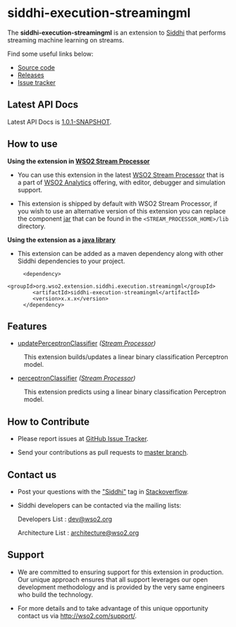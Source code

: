 # siddhi-execution-streamingml
The **siddhi-execution-streamingml** is an extension to <a target="_blank" href="https://wso2.github.io/siddhi">Siddhi</a>  that performs streaming machine learning on streams.

Find some useful links below:

* <a target="_blank" href="https://github.com/wso2-extensions/siddhi-execution-streamingml">Source code</a>
* <a target="_blank" href="https://github.com/wso2-extensions/siddhi-execution-streamingml/releases">Releases</a>
* <a target="_blank" href="https://github.com/wso2-extensions/siddhi-execution-streamingml/issues">Issue tracker</a>


## Latest API Docs

Latest API Docs is <a target="_blank" href="https://wso2-extensions.github.io/siddhi-execution-streamingml/api/1.0.1-SNAPSHOT">1.0.1-SNAPSHOT</a>.

## How to use

**Using the extension in <a target="_blank" href="https://github.com/wso2/product-sp">WSO2 Stream Processor</a>**

* You can use this extension in the latest <a target="_blank" href="https://github.com/wso2/product-sp/releases">WSO2 Stream Processor</a> that is a part of <a target="_blank" href="http://wso2.com/analytics?utm_source=gitanalytics&utm_campaign=gitanalytics_Jul17">WSO2 Analytics</a> offering, with editor, debugger and simulation support.

* This extension is shipped by default with WSO2 Stream Processor, if you wish to use an alternative version of this extension you can replace the component <a target="_blank" href="https://https://github.com/wso2-extensions/siddhi-execution-streamingml/releases">jar</a> that can be found in the `<STREAM_PROCESSOR_HOME>/lib` directory.

**Using the extension as a <a target="_blank" href="https://wso2.github.io/siddhi/documentation/running-as-a-java-library">java library</a>**

* This extension can be added as a maven dependency along with other Siddhi dependencies to your project.

```
     <dependency>
        <groupId>org.wso2.extension.siddhi.execution.streamingml</groupId>
        <artifactId>siddhi-execution-streamingml</artifactId>
        <version>x.x.x</version>
     </dependency>
```

## Features

* <a target="_blank" href="https://wso2-extensions.github.io/siddhi-execution-streamingml/api/1.0.1-SNAPSHOT/#updateperceptronclassifier-stream-processor">updatePerceptronClassifier</a> *(<a target="_blank" href="https://wso2.github.io/siddhi/documentation/siddhi-4.0/#stream-processors">Stream Processor</a>)*<br><div style="padding-left: 1em;"><p>This extension builds/updates a linear binary classification Perceptron model.</p></div>
* <a target="_blank" href="https://wso2-extensions.github.io/siddhi-execution-streamingml/api/1.0.1-SNAPSHOT/#perceptronclassifier-stream-processor">perceptronClassifier</a> *(<a target="_blank" href="https://wso2.github.io/siddhi/documentation/siddhi-4.0/#stream-processors">Stream Processor</a>)*<br><div style="padding-left: 1em;"><p>This extension predicts using a linear binary classification Perceptron model.</p></div>

## How to Contribute

  * Please report issues at <a target="_blank" href="https://github.com/wso2-extensions/siddhi-execution-streamingml/issues">GitHub Issue Tracker</a>.

  * Send your contributions as pull requests to <a target="_blank" href="https://github.com/wso2-extensions/siddhi-execution-streamingml/tree/master">master branch</a>.

## Contact us

 * Post your questions with the <a target="_blank" href="http://stackoverflow.com/search?q=siddhi">"Siddhi"</a> tag in <a target="_blank" href="http://stackoverflow.com/search?q=siddhi">Stackoverflow</a>.

 * Siddhi developers can be contacted via the mailing lists:

    Developers List   : [dev@wso2.org](mailto:dev@wso2.org)

    Architecture List : [architecture@wso2.org](mailto:architecture@wso2.org)

## Support

* We are committed to ensuring support for this extension in production. Our unique approach ensures that all support leverages our open development methodology and is provided by the very same engineers who build the technology.

* For more details and to take advantage of this unique opportunity contact us via <a target="_blank" href="http://wso2.com/support?utm_source=gitanalytics&utm_campaign=gitanalytics_Jul17">http://wso2.com/support/</a>.
